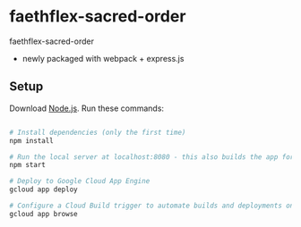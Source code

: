 # faethflex-sacred-order
faethflex-sacred-order

- newly packaged with webpack + express.js

## Setup
Download [Node.js](https://nodejs.org/en/download/).
Run these commands:

``` bash

# Install dependencies (only the first time)
npm install

# Run the local server at localhost:8080 - this also builds the app for production in the dist/ directory
npm start

# Deploy to Google Cloud App Engine
gcloud app deploy

# Configure a Cloud Build trigger to automate builds and deployments on commits. Use the below command to view the build that was deployed in the browser
gcloud app browse
```
